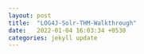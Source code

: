```yaml
---
layout: post
title:  "LOG4J-Solr-THM-Walkthrough"
date:   2022-01-04 16:03:34 +0530
categories: jekyll update
---
```


